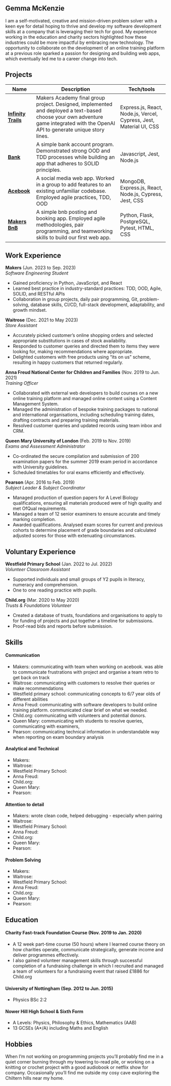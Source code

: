 ## Gemma McKenzie

I am a self-motivated, creative and mission-driven problem solver with a keen eye for detail hoping to thrive and develop my software development skills at a company that is leveraging their tech for good. My experience working in the education and charity sectors highlighted how these industries could be more impactful by embracing new technology. The opportunity to collaborate on the development of an online training platform at a previous role sparked a passion for designing and building web apps, which eventually led me to a career change into tech.

## Projects

| Name                                                                                | Description                                                                                                                                                                       | Tech/tools                                                          |
| ----------------------------------------------------------------------------------- | --------------------------------------------------------------------------------------------------------------------------------------------------------------------------------- | ------------------------------------------------------------------- |
| **[Infinity Trails](https://github.com/claudiaacchurch/choose-your-adventure.git)** | Makers Academy final group project. Designed, implemented and deployed a text-based choose your own adventure game integrated with the OpenAI API to generate unique story lines. | Express.js, React, Node.js, Vercel, Cypress, Jest, Material UI, CSS |
| **[Bank](https://github.com/gmckz/bank.git)**                                       | A simple bank account program. Demonstrated strong OOD and TDD processes while building an app that adheres to SOLID principles.                                                  | Javascript, Jest, Node.js                                           |
| **[Acebook](https://github.com/FahimIslam2410/acebook-mern-water.git)**             | A social media web app. Worked in a group to add features to an existing unfamiliar codebase. Employed agile practices, TDD, OOD                                                  | MongoDB, Express.js, React, Node.js, Cypress, Jest, CSS             |
| **[Makers BnB](https://github.com/FahimIslam2410/HFB-makersbnb.git)**               | A simple bnb posting and booking app. Employed agile methodologies, pair programming, and teamworking skills to build our first web app.                                          | Python, Flask, PostgreSQL, Pytest, HTML, CSS                        |

## Work Experience

**Makers** (Jun. 2023 to Sep. 2023)  
_Software Engineering Student_

-   Gained proficiency in Python, JavaScript, and React
-   Learned best practice in industry-standard practices: TDD, OOD, Agile, SOLID, and RESTful APIs
-   Collaboration in group projects, daily pair programming, Git, problem-solving, database skills, CI/CD, full-stack development, adaptability, and growth mindset.

**Waitrose** (Dec. 2021 to May 2023)  
_Store Assistant_

-   Accurately picked customer’s online shopping orders and selected appropriate substitutions in cases of stock availability.
-   Responded to customer queries and directed them to items they were looking for, making recommendations where appropriate.
-   Delighted customers with free products using “its on us” scheme, resulting in happy customers that returned regularly.

**Anna Freud National Center for Children and Families** (Nov. 2019 to Jun. 2021)  
_Training Officer_

-   Collaborated with external web developers to build courses on a new online training platform and managed online content using a Content Management System.
-   Managed the administration of bespoke training packages to national and international organisations, including scheduling training dates, drafting contracts and preparing training materials.
-   Resolved customer queries and updated records using team inbox and CRM.

**Queen Mary University of London** (Feb. 2019 to Nov. 2019)  
_Exams and Assessment Administrator_

-   Co-ordinated the secure compilation and submission of 200 examination papers for the summer 2019 exam period in accordance with University guidelines.
-   Scheduled timetables for oral exams efficiently and effectively.

**Pearson** (Apr. 2016 to Feb. 2019)  
_Subject Leader & Subject Coordinator_

-   Managed production of question papers for A Level Biology qualifications, ensuring all materials produced were of high quality and met OfQual requirements.
-   Managed a team of 12 senior examiners to ensure accurate and timely marking completion.
-   Awarded qualifications. Analysed exam scores for current and previous cohorts to determine placement of grade boundaries and calculated adjusted scores for those with extenuating circumstances.

## Voluntary Experience

**Westfield Primary School** (Jan. 2022 to Jul. 2022)  
_Volunteer Classroom Assistant_

-   Supported individuals and small groups of Y2 pupils in literacy, numeracy and comprehension.
-   One to one reading practice with pupils.

**Child.org** (Mar. 2020 to May 2020)  
_Trusts & Foundations Volunteer_

-   Created a database of trusts, foundations and organisations to apply to for funding of projects and put together a timeline for submissions.
-   Proof-read bids and reports before submission.

## Skills

#### Communication

-   Makers: communicating with team when working on acebook. was able to communicate frustrations with project and organise a team retro to get back on track
-   Waitrose: communicating with customers to resolve their queries or make recommendations
-   Westfield primary school: communicating concepts to 6/7 year olds of different abilities
-   Anna Freud: communicating with software developers to build online training platform. communicated clear brief on what we needed.
-   Child.org: communicating with volunteers and potential donors.
-   Queen Mary: communicating with students to resolve queries, communicating with examiners,
-   Pearson: communicating technical information in understandable way when reporting on exam boundary analysis

#### Analytical and Technical

-   Makers:
-   Waitrose:
-   Westfield Primary School:
-   Anna Freud:
-   Child.org:
-   Queen Mary:
-   Pearson:

#### Attention to detail

-   Makers: wrote clean code, helped debugging - especially when pairing
-   Waitrose:
-   Westfield Primary School:
-   Anna Freud:
-   Child.org:
-   Queen Mary:
-   Pearson:

#### Problem Solving

-   Makers:
-   Waitrose:
-   Westfield Primary School:
-   Anna Freud:
-   Child.org:
-   Queen Mary:
-   Pearson:

## Education

#### Charity Fast-track Foundation Course (Nov. 2019 to Jan. 2020)

-   A 12 week part-time course (50 hours) where I learned course theory on how charities operate, communicate strategically, generate income and deliver programmes effectively.
-   I also gained volunteer management skills through successful completion of a fundraising challenge in which I recruited and managed a team of volunteers for a fundraising event that raised £1886 for Child.org

#### University of Nottingham (Sep. 2012 to Jun. 2015)

-   Physics BSc 2:2

#### Nower Hill High School & Sixth Form

-   A Levels: Physics, Philosophy & Ethics, Mathematics (AAB)
-   13 GCSEs (A\*/A) including Maths and English

## Hobbies

When I’m not working on programming projects you’ll probably find me in a quiet corner burning through my towering to-read pile, or working on a knitting or crochet project with a good audiobook or netflix show for company. Occasionally you’ll find me outside my cosy cave exploring the Chiltern hills near my home.
